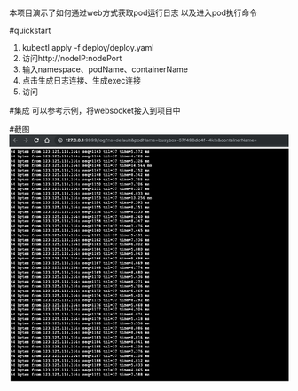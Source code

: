 #
本项目演示了如何通过web方式获取pod运行日志
以及进入pod执行命令

#quickstart
1. kubectl apply -f deploy/deploy.yaml
2. 访问http://nodeIP:nodePort
3. 输入namespace、podName、containerName
4. 点击生成日志连接、生成exec连接
5. 访问

#集成
可以参考示例，将websocket接入到项目中

#截图
![Log日志](https://github.com/weibaohui/podInteractive/blob/master/images/log.png)

